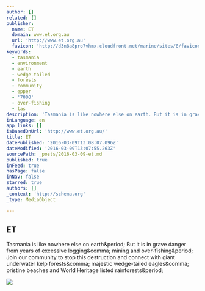 ```yaml
---
author: []
related: []
publisher:
  name: ET
  domain: www.et.org.au
  url: 'http://www.et.org.au'
  favicon: 'http://d3n8a8pro7vhmx.cloudfront.net/marine/sites/8/favicon_images/original/Environment_Tas_Logo_C_(1).jpg?1449181457'
keywords:
  - tasmania
  - environment
  - earth
  - wedge-tailed
  - forests
  - community
  - epper
  - '7000'
  - over-fishing
  - tas
description: 'Tasmania is like nowhere else on earth. But it is in grave danger from years of excessive logging, mining and over-fishing. Join our community to stop this destruction and connect with giant underwater kelp forests, majestic wedge-tailed eagles, pristine beaches and World Heritage listed rainforests.'
inLanguage: en
app_links: []
isBasedOnUrl: 'http://www.et.org.au/'
title: ET
datePublished: '2016-03-09T13:08:07.096Z'
dateModified: '2016-03-09T13:07:55.263Z'
sourcePath: _posts/2016-03-09-et.md
published: true
inFeed: true
hasPage: false
inNav: false
starred: true
authors: []
_context: 'http://schema.org'
_type: MediaObject

---
```

<article style=""><h1>ET</h1><p>Tasmania is like nowhere else on earth&amp;period; But it is in grave danger from years of excessive logging&amp;comma; mining and over-fishing&amp;period; Join our community to stop this destruction and connect with giant underwater kelp forests&amp;comma; majestic wedge-tailed eagles&amp;comma; pristine beaches and World Heritage listed rainforests&amp;period;</p><img src="http://d3n8a8pro7vhmx.cloudfront.net/marine/sites/8/meta_images/original/Environment_Tas_Logo_C_(1).jpg?1446694812" /></article>